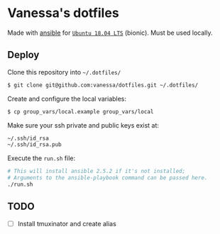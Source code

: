 # Vanessa's dotfiles

Made with [ansible](https://www.ansible.com/) for [`Ubuntu 18.04 LTS`](http://releases.ubuntu.com/18.04/) (bionic).
Must be used locally.

## Deploy

Clone this repository into `~/.dotfiles/`

```bash
$ git clone git@github.com:vanessa/dotfiles.git ~/.dotfiles/
```

Create and configure the local variables:

```bash
$ cp group_vars/local.example group_vars/local
```

Make sure your ssh private and public keys exist at:

```bash
~/.ssh/id_rsa
~/.ssh/id_rsa.pub
```

Execute the `run.sh` file:

```bash
# This will install ansible 2.5.2 if it's not installed;
# Arguments to the ansible-playbook command can be passed here.
./run.sh
```

## TODO
- [ ] Install tmuxinator and create alias
